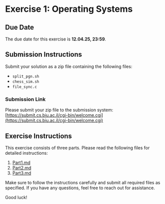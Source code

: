 # Exercise 1: Operating Systems

## Due Date
The due date for this exercise is **12.04.25, 23:59**.

## Submission Instructions
Submit your solution as a zip file containing the following files:
- `split_pgn.sh`
- `chess_sim.sh`
- `file_sync.c`

### Submission Link
Please submit your zip file to the submission system: [https://submit.cs.biu.ac.il/cgi-bin/welcome.cgi](https://submit.cs.biu.ac.il/cgi-bin/welcome.cgi)

## Exercise Instructions
This exercise consists of three parts. Please read the following files for detailed instructions:

1. [Part1.md](Part1.md)
2. [Part2.md](Part2.md)
3. [Part3.md](Part3.md)

Make sure to follow the instructions carefully and submit all required files as specified. If you have any questions, feel free to reach out for assistance.

Good luck!
